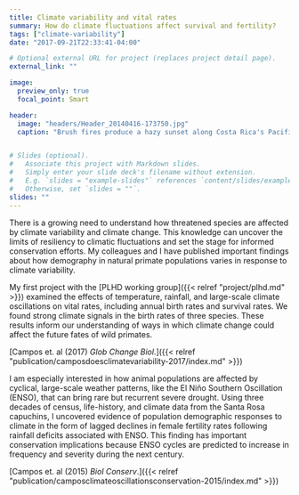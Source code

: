 ```yaml
---
title: Climate variability and vital rates
summary: How do climate fluctuations affect survival and fertility?
tags: ["climate-variability"]
date: "2017-09-21T22:33:41-04:00"

# Optional external URL for project (replaces project detail page).
external_link: ""

image:
  preview_only: true
  focal_point: Smart

header:
  image: "headers/Header_20140416-173750.jpg"
  caption: "Brush fires produce a hazy sunset along Costa Rica's Pacific coast."


# Slides (optional).
#   Associate this project with Markdown slides.
#   Simply enter your slide deck's filename without extension.
#   E.g. `slides = "example-slides"` references `content/slides/example-slides.md`.
#   Otherwise, set `slides = ""`.
slides: ""
---
```


There is a growing need to understand how threatened species are affected by climate variability and climate change. This knowledge can uncover the limits of resiliency to climatic fluctuations and set the stage for informed conservation efforts. My colleagues and I have published important findings about how demography in natural primate populations varies in response to climate variability.

My first project with the [PLHD working group]({{< relref "project/plhd.md" >}}) examined the effects of temperature, rainfall, and large-scale climate oscillations on vital rates, including annual birth rates and survival rates. We found strong climate signals in the birth rates of three species. These results inform our understanding of ways in which climate change could affect the future fates of wild primates.

[Campos et. al (2017) _Glob Change Biol_.]({{< relref "publication/camposdoesclimatevariability-2017/index.md" >}})

I am especially interested in how animal populations are affected by cyclical, large-scale weather patterns, like the El Niño Southern Oscillation (ENSO), that can bring rare but recurrent severe drought. Using three decades of census, life-history, and climate data from the Santa Rosa capuchins, I uncovered evidence of population demographic responses to climate in the form of lagged declines in female fertility rates following rainfall deficits associated with ENSO. This finding has important conservation implications because ENSO cycles are predicted to increase in frequency and severity during the next century.

[Campos et. al (2015) _Biol Conserv_.]({{< relref "publication/camposclimateoscillationsconservation-2015/index.md" >}})